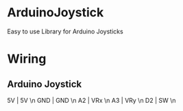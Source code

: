 # ArduinoJoystick
Easy to use Library for Arduino Joysticks

# Wiring
## Arduino         Joystick
  5V        |      5V \n
  GND       |      GND \n
  A2        |      VRx \n
  A3        |      VRy \n
  D2        |      SW \n
  
  
